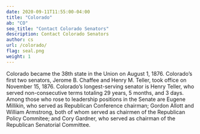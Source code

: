 ```yaml
---
date: 2020-09-11T11:55:00-04:00
title: "Colorado"
ab: "CO"
seo_title: "Contact Colorado Senators"
description: Contact Colorado Senators
author: cs
url: /colorado/
flag: seal.png
weight: 1
---
```


Colorado became the 38th state in the Union on August 1, 1876. Colorado’s first two senators, Jerome B. Chaffee and Henry M. Teller, took office on November 15, 1876. Colorado’s longest-serving senator is Henry Teller, who served non-consecutive terms totaling 29 years, 5 months, and 3 days. Among those who rose to leadership positions in the Senate are Eugene Millikin, who served as Republican Conference chairman; Gordon Allott and William Armstrong, both of whom served as chairmen of the Republican Policy Commitee; and Cory Gardner, who served as chairman of the Republican Senatorial Committee.